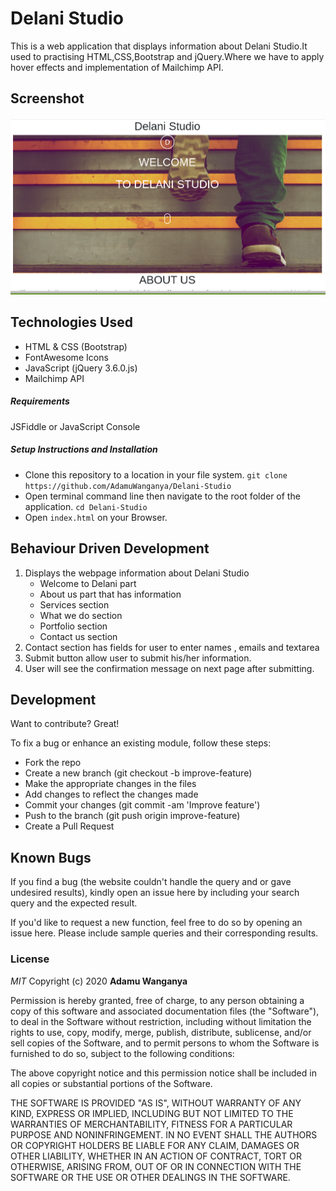 # Delani Studio

This is a web application that displays information about Delani Studio.It used to practising HTML,CSS,Bootstrap and jQuery.Where we have to apply hover effects and  implementation of Mailchimp API.

## Screenshot
![Portfolio](images/screenshot.png?raw=true "Optional Title")

## Technologies Used

- HTML & CSS (Bootstrap)
- FontAwesome Icons
- JavaScript (jQuery 3.6.0.js)
- Mailchimp API

##### Requirements

JSFiddle or JavaScript Console

##### Setup Instructions and Installation

- Clone this repository to a location in your file system. `git clone https://github.com/AdamuWanganya/Delani-Studio`
- Open terminal command line then navigate to the root folder of the application. `cd Delani-Studio`
- Open `index.html` on your Browser.


## Behaviour Driven Development

1. Displays the webpage information about Delani Studio
   - Welcome to Delani part
   - About us part that has information
   - Services section
   - What we do section
   - Portfolio section
   - Contact us section
2. Contact section has fields for user to enter names , emails and textarea 
3. Submit button allow user to submit his/her information.
4. User will see the confirmation message on next page after submitting.
  

## Development

Want to contribute? Great!

To fix a bug or enhance an existing module, follow these steps:
- Fork the repo
- Create a new branch (git checkout -b improve-feature)
- Make the appropriate changes in the files
- Add changes to reflect the changes made
- Commit your changes (git commit -am 'Improve feature')
- Push to the branch (git push origin improve-feature)
- Create a Pull Request


## Known Bugs

If you find a bug (the website couldn't handle the query and or gave undesired results), kindly open an issue here by including your search query and the expected result.

If you'd like to request a new function, feel free to do so by opening an issue here. Please include sample queries and their corresponding results.




### License

*MIT*
Copyright (c) 2020 **Adamu Wanganya**

Permission is hereby granted, free of charge, to any person obtaining a copy of this software and associated documentation files (the "Software"), to deal in the Software without restriction, including without limitation the rights to use, copy, modify, merge, publish, distribute, sublicense, and/or sell copies of the Software, and to permit persons to whom the Software is furnished to do so, subject to the following conditions:

The above copyright notice and this permission notice shall be included in all copies or substantial portions of the Software.

THE SOFTWARE IS PROVIDED "AS IS", WITHOUT WARRANTY OF ANY KIND, EXPRESS OR IMPLIED, INCLUDING BUT NOT LIMITED TO THE WARRANTIES OF MERCHANTABILITY, FITNESS FOR A PARTICULAR PURPOSE AND NONINFRINGEMENT. IN NO EVENT SHALL THE AUTHORS OR COPYRIGHT HOLDERS BE LIABLE FOR ANY CLAIM, DAMAGES OR OTHER LIABILITY, WHETHER IN AN ACTION OF CONTRACT, TORT OR OTHERWISE, ARISING FROM, OUT OF OR IN CONNECTION WITH THE SOFTWARE OR THE USE OR OTHER DEALINGS IN THE SOFTWARE.
